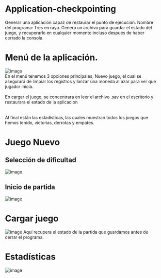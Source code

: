 # Application-checkpointing
Generar una aplicación capaz de restaurar el punto de ejecución.
Nombre del programa: Tres en raya.
Genera un archivo para guardar el estado del juego, y recuperarlo en cualquier momento incluso después de haber cerrado la consola. 

# Menú de la aplicación. 
![image](https://github.com/user-attachments/assets/87649bb0-652a-4d76-a493-78c3a9fdf731)
<br> En el menú tenemos 3 opciones principales, Nuevo juego, el cual se asegurará de limpiar los registros y lanzar una moneda al azar para ver que jugador inicia. <br>
<br> En cargar el juego, se concentrara en leer el archivo .sav en el escritorio y restaurara el estado de la aplicacion <br>  
<br> Al final están las estadisticas, las cuales muestran todos los juegos que hemos tenido, victorias, derrotas y empates. <br> 
# Juego Nuevo
## Selección de dificultad
![image](https://github.com/user-attachments/assets/6fdca70c-46e9-487c-8ce8-0bc9a88566e9)

## Inicio de partida 
![image](https://github.com/user-attachments/assets/f07f030b-7a7b-4954-aee6-7cb3beb949f9)


# Cargar juego
![image](https://github.com/user-attachments/assets/78922d60-6f33-426f-aa87-f513773b0672)
Aquí recupera el estado de la partida que guardamos antes de cerrar el programa.

# Estadísticas
![image](https://github.com/user-attachments/assets/1a1ee339-7529-4f6a-b5be-cb7f8cfec3a2)



